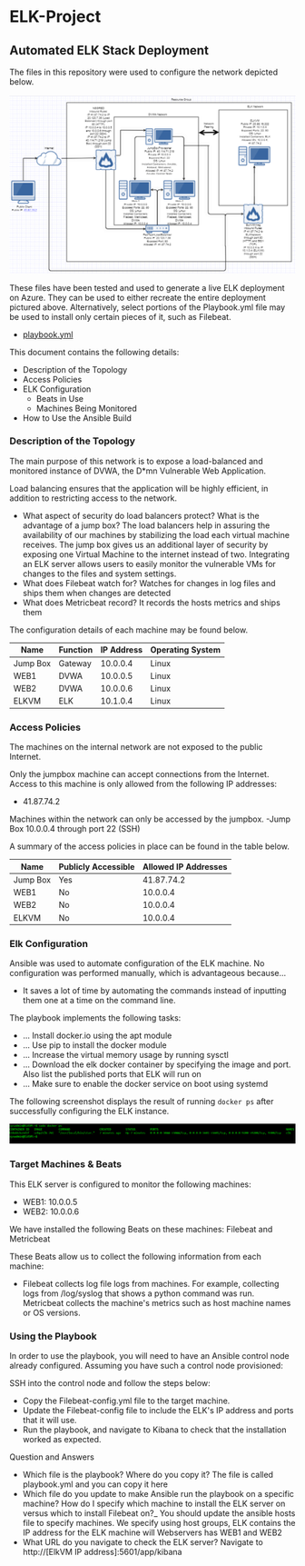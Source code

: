 # ELK-Project
## Automated ELK Stack Deployment

The files in this repository were used to configure the network depicted below.

![Network Picture](https://github.com/Imam16/ELK-Project/blob/main/Images/NetworkELK.PNG)

These files have been tested and used to generate a live ELK deployment on Azure. They can be used to either recreate the entire deployment pictured above. Alternatively, select portions of the Playbook.yml file may be used to install only certain pieces of it, such as Filebeat.

  - [playbook.yml](playbook.yml)

This document contains the following details:
- Description of the Topology
- Access Policies
- ELK Configuration
  - Beats in Use
  - Machines Being Monitored
- How to Use the Ansible Build


### Description of the Topology

The main purpose of this network is to expose a load-balanced and monitored instance of DVWA, the D*mn Vulnerable Web Application.

Load balancing ensures that the application will be highly efficient, in addition to restricting access to the network.
- What aspect of security do load balancers protect? What is the advantage of a jump box? The load balancers help in assuring the availability of our machines by stabilizing the load each virtual machine receives. The jump box gives us an additional layer of security by exposing one Virtual Machine to the internet instead of two.
Integrating an ELK server allows users to easily monitor the vulnerable VMs for changes to the files and system settings.
- What does Filebeat watch for? Watches for changes in log files and ships them when changes are detected
- What does Metricbeat record? It records the hosts metrics and ships them

The configuration details of each machine may be found below.

| Name     | Function | IP Address | Operating System |
|----------|----------|------------|------------------|
| Jump Box | Gateway  | 10.0.0.4   | Linux            |
| WEB1     | DVWA     | 10.0.0.5   | Linux            |
| WEB2     | DVWA     | 10.0.0.6   | Linux            |
| ELKVM    | ELK      | 10.1.0.4   | Linux            |

### Access Policies

The machines on the internal network are not exposed to the public Internet. 

Only the jumpbox machine can accept connections from the Internet. Access to this machine is only allowed from the following IP addresses:
- 41.87.74.2

Machines within the network can only be accessed by the jumpbox.
-Jump Box 10.0.0.4 through port 22 (SSH) 

A summary of the access policies in place can be found in the table below.

| Name     | Publicly Accessible | Allowed IP Addresses |
|----------|---------------------|----------------------|
| Jump Box | Yes                 | 41.87.74.2           |
| WEB1     | No                  | 10.0.0.4             |
| WEB2     | No                  | 10.0.0.4             |
| ELKVM    | No                  | 10.0.0.4             |

### Elk Configuration

Ansible was used to automate configuration of the ELK machine. No configuration was performed manually, which is advantageous because...
- It saves a lot of time by automating the commands instead of inputting them one at a time on the command line. 

The playbook implements the following tasks:
- ... Install docker.io using the apt module
- ... Use pip to install the docker module
- ... Increase the virtual memory usage by running sysctl 
- ... Download the elk docker container by specifying the image and port. Also list the published ports that ELK will run on
- ... Make sure to enable the docker service on boot using systemd

The following screenshot displays the result of running `docker ps` after successfully configuring the ELK instance.

![docker ps](Images/dockerps.png)

### Target Machines & Beats
This ELK server is configured to monitor the following machines:
- WEB1: 10.0.0.5 
- WEB2: 10.0.0.6

We have installed the following Beats on these machines:
Filebeat and Metricbeat

These Beats allow us to collect the following information from each machine:
-  Filebeat collects log file logs from machines. For example, collecting logs from /log/syslog that shows a python command was run. Metricbeat collects the machine's metrics such as host machine names or OS versions.
### Using the Playbook
In order to use the playbook, you will need to have an Ansible control node already configured. Assuming you have such a control node provisioned: 

SSH into the control node and follow the steps below:
- Copy the Filebeat-config.yml file to the target machine.
- Update the Filebeat-config file to include the ELK's IP address and ports that it will use.
- Run the playbook, and navigate to Kibana to check that the installation worked as expected.

Question and Answers
- Which file is the playbook? Where do you copy it? The file is called playbook.yml and you can copy it here
- Which file do you update to make Ansible run the playbook on a specific machine? How do I specify which machine to install the ELK server on versus which to install Filebeat on?_ You should update the ansible hosts file to specify machines. We specify using host groups, ELK contains the IP address for the ELK machine will Webservers has WEB1 and WEB2
- What URL do you navigate to check the ELK server? Navigate to http://[ElkVM IP address]:5601/app/kibana


